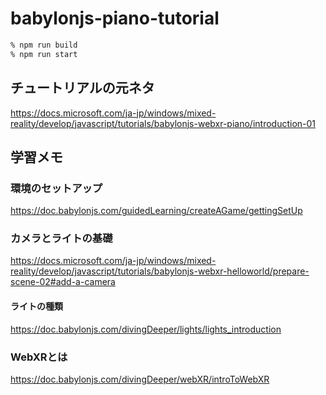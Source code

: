 # babylonjs-piano-tutorial

```zsh
% npm run build
% npm run start
```

## チュートリアルの元ネタ

https://docs.microsoft.com/ja-jp/windows/mixed-reality/develop/javascript/tutorials/babylonjs-webxr-piano/introduction-01

## 学習メモ

### 環境のセットアップ

https://doc.babylonjs.com/guidedLearning/createAGame/gettingSetUp

### カメラとライトの基礎

https://docs.microsoft.com/ja-jp/windows/mixed-reality/develop/javascript/tutorials/babylonjs-webxr-helloworld/prepare-scene-02#add-a-camera

#### ライトの種類

https://doc.babylonjs.com/divingDeeper/lights/lights_introduction

### WebXRとは

https://doc.babylonjs.com/divingDeeper/webXR/introToWebXR
